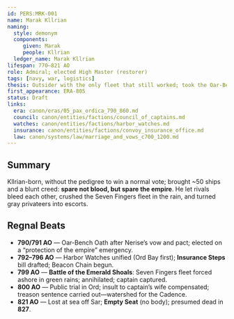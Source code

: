 ```yaml
---
id: PERS:MRK-001
name: Marak Kllrian
naming:
  style: demonym
  components:
     given: Marak
     people: Kllrian
  ledger_name: Marak Kllrian
lifespan: 770–821 AO
role: Admiral; elected High Master (restorer)
tags: [navy, war, logistics]
thesis: Outsider with the only fleet that still worked; took the Oar-Bench, made order cheaper than rebellion, and died in a storm.
first_appearance: ERA-805
status: Draft
links:
  era: canon/eras/05_pax_ordica_790_860.md
  council: canon/entities/factions/council_of_captains.md
  watches: canon/entities/factions/harbor_watches.md
  insurance: canon/entities/factions/convoy_insurance_office.md
  law: canon/systems/law/marriage_and_vows_c700_1200.md
---
```


## Summary
Kllrian-born, without the pedigree to win a normal vote; brought ~50 ships and a blunt creed: **spare not blood, but spare the empire**. He let rivals bleed each other, crushed the Seven Fingers fleet in the rain, and turned gray privateers into escorts.

## Regnal Beats
- **790/791 AO** — Oar-Bench Oath after Nerise’s vow and pact; elected on a “protection of the empire” emergency.
- **792–796 AO** — Harbor Watches unified (Ord Bay first); **Insurance Steps** bill drafted; Beacon Chain begun.
- **799 AO** — **Battle of the Emerald Shoals**: Seven Fingers fleet forced ashore in green rains; annihilated; captain captured.
- **800 AO** — Public trial in Ord; insult to captain’s wife compensated; treason sentence carried out—watershed for the Cadence.
- **821 AO** — Lost at sea off Sar; **Empty Seat** (no body); presumed dead in **827**.
